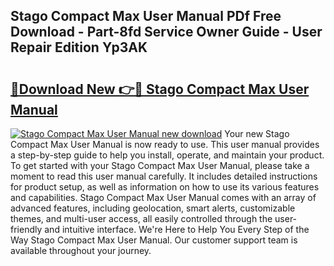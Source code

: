## Stago Compact Max User Manual PDf Free Download - Part-8fd Service Owner Guide - User Repair Edition Yp3AK

# <h2><a href="http://bc37651.oget.top/?id=Stago+Compact+Max+User+Manual">🔗Download New 👉🔴 Stago Compact Max User Manual</a></h2>

[![Stago Compact Max User Manual new download](https://i.imgur.com/5g1atiW.png)](http://bc37651.oget.top/?id=Stago+Compact+Max+User+Manual)
Your new Stago Compact Max User Manual is now ready to use. This user manual provides a step-by-step guide to help you install, operate, and maintain your product. To get started with your Stago Compact Max User Manual, please take a moment to read this user manual carefully. It includes detailed instructions for product setup, as well as information on how to use its various features and capabilities. Stago Compact Max User Manual comes with an array of advanced features, including geolocation, smart alerts, customizable themes, and multi-user access, all easily controlled through the user-friendly and intuitive interface. We're Here to Help You Every Step of the Way Stago Compact Max User Manual. Our customer support team is available throughout your journey.
